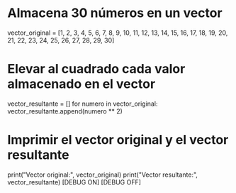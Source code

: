 # Almacena 30 números en un vector
vector_original = [1, 2, 3, 4, 5, 6, 7, 8, 9, 10, 11, 12, 13, 14, 15, 16, 17, 18, 19, 20, 21, 22, 23, 24, 25, 26, 27, 28, 29, 30]

# Elevar al cuadrado cada valor almacenado en el vector
vector_resultante = []
for numero in vector_original:
  vector_resultante.append(numero ** 2)

# Imprimir el vector original y el vector resultante
print("Vector original:", vector_original)
print("Vector resultante:", vector_resultante) 
[DEBUG ON]
[DEBUG OFF]
